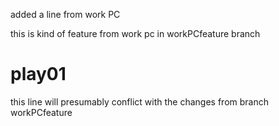 
added a line from work PC

this is kind of feature from work pc in workPCfeature branch

# play01
this line will presumably conflict with the changes from branch workPCfeature
